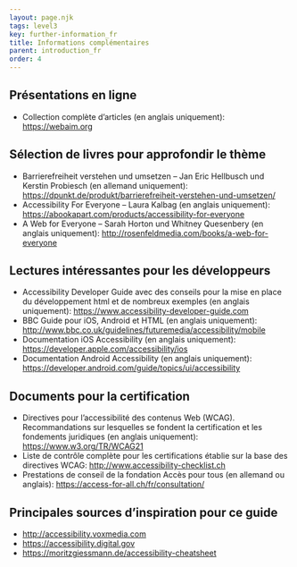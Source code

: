 ```yaml
---
layout: page.njk
tags: level3
key: further-information_fr
title: Informations complémentaires
parent: introduction_fr
order: 4
---
```


## Présentations en ligne
* Collection complète d’articles (en anglais uniquement): <sbb-link variant="inline" type="button" target="_blank" href="https://webaim.org">https://webaim.org</sbb-link>

## Sélection de livres pour approfondir le thème
* Barrierefreiheit verstehen und umsetzen – Jan Eric Hellbusch und Kerstin Probiesch (en allemand uniquement):  <sbb-link variant="inline" type="button" target="_blank" href="https://dpunkt.de/produkt/barrierefreiheit-verstehen-und-umsetzen/">https://dpunkt.de/produkt/barrierefreiheit-verstehen-und-umsetzen/</sbb-link>
* Accessibility For Everyone – Laura Kalbag (en anglais uniquement): <sbb-link variant="inline" type="button" target="_blank" href="https://abookapart.com/products/accessibility-for-everyone">https://abookapart.com/products/accessibility-for-everyone</sbb-link>
* A Web for Everyone – Sarah Horton und Whitney Quesenbery (en anglais uniquement): <sbb-link variant="inline" type="button" target="_blank" href="http://rosenfeldmedia.com/books/a-web-for-everyone">http://rosenfeldmedia.com/books/a-web-for-everyone</sbb-link>

## Lectures intéressantes pour les développeurs
* Accessibility Developer Guide avec des conseils pour la mise en place du développement html et de nombreux exemples (en anglais uniquement): <sbb-link variant="inline" type="button" target="_blank" href="https://www.accessibility-developer-guide.com">https://www.accessibility-developer-guide.com</sbb-link>
* BBC Guide pour iOS, Android et HTML (en anglais uniquement): <sbb-link variant="inline" type="button" target="_blank" href="http://www.bbc.co.uk/guidelines/futuremedia/accessibility/mobile">http://www.bbc.co.uk/guidelines/futuremedia/accessibility/mobile</sbb-link>
* Documentation iOS Accessibility (en anglais uniquement): <sbb-link variant="inline" type="button" target="_blank" href="https://developer.apple.com/accessibility/ios">https://developer.apple.com/accessibility/ios</sbb-link>
* Documentation Android Accessibility (en anglais uniquement): <sbb-link variant="inline" type="button" target="_blank" href="https://developer.android.com/guide/topics/ui/accessibility">https://developer.android.com/guide/topics/ui/accessibility</sbb-link>

## Documents pour la certification
* Directives pour l’accessibilité des contenus Web (WCAG). Recommandations sur lesquelles se fondent la certification et les fondements juridiques (en anglais uniquement): <sbb-link variant="inline" type="button" target="_blank" href="https://www.w3.org/TR/WCAG21">https://www.w3.org/TR/WCAG21</sbb-link>
* Liste de contrôle complète pour les certifications établie sur la base des directives WCAG: <sbb-link variant="inline" type="button" target="_blank" href="http://www.accessibility-checklist.ch">http://www.accessibility-checklist.ch</sbb-link>
* Prestations de conseil de la fondation Accès pour tous (en allemand ou anglais): <sbb-link variant="inline" type="button" target="_blank" href="https://access-for-all.ch/fr/consultation/">https://access-for-all.ch/fr/consultation/</sbb-link>


## Principales sources d’inspiration pour ce guide
* <sbb-link variant="inline" type="button" target="_blank" href="http://accessibility.voxmedia.com">http://accessibility.voxmedia.com</sbb-link>
* <sbb-link variant="inline" type="button" target="_blank" href="https://accessibility.digital.gov">https://accessibility.digital.gov</sbb-link>
* <sbb-link variant="inline" type="button" target="_blank" href="https://moritzgiessmann.de/accessibility-cheatsheet">https://moritzgiessmann.de/accessibility-cheatsheet</sbb-link>
